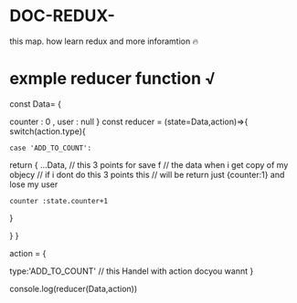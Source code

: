 # DOC-REDUX-
this map.  how learn redux  and more inforamtion 🔥
# exmple reducer function √

const Data= {
  
  counter :  0 ,
  user : null
}
const reducer = (state=Data,action)=>{
  switch(action.type){
    
    case 'ADD_TO_COUNT':
  return {
    ...Data, // this 3 points for save f
    // the data when i get copy of my objecy 
    // if i dont do this 3 points this
    // will be return just {counter:1} and lose my user 
    
    counter :state.counter+1 
  }
  
}
}

action = {
  
  type:'ADD_TO_COUNT' // this Handel with action docyou wannt 
}


console.log(reducer(Data,action))

